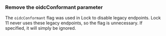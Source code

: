 ### Remove the oidcConformant parameter

The `oidcConformant` flag was used in Lock to disable legacy endpoints. Lock 11 never uses these legacy endpoints, so the flag is unnecessary. If specified, it will simply be ignored.
